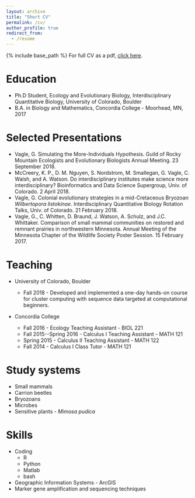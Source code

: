 ```yaml
---
layout: archive
title: "Short CV"
permalink: /cv/
author_profile: true
redirect_from:
  - /resume
---
```


{% include base_path %}
For full CV as a pdf, [click here](http://grantvagle.github.io/files/cv.pdf).


Education
======
* Ph.D Student, Ecology and Evolutionary Biology, Interdisciplinary Quantitative Biology, University of Colorado, Boulder
* B.A. in Biology and Mathematics, Concordia College - Moorhead, MN, 2017

Selected Presentations
======
* Vagle, G. Simulating the More-Individuals Hypothesis. Guild of Rocky Mountain Ecologists and Evolutionary Biologists Annual Meeting. 23 September 2018.
* McCreery, K. P., D. M. Nguyen, S. Nordstrom, M. Smallegan, G. Vagle, C. Walsh, and A. Watson. Do interdisciplinary institutes make science more interdisciplinary? Bioinformatics and Data Science Supergroup, Univ. of Colorado. 2 April 2018.
* Vagle, G. Colonial evolutionary strategies in a mid-Cretaceous Bryozoan *Wilbertopora listokinae*. Interdisciplinary Quantitative Biology Rotation Talks, Univ. of Colorado. 21 February 2018.
* Vagle, G., C. Whitten, D. Braund, J. Watson, A. Schulz, and J.C. Whittaker. Comparison of small mammal communities on restored and remnant prairies in northwestern Minnesota. Annual Meeting of the Minnesota Chapter of the Wildlife Society Poster Session. 15 February 2017.

Teaching
======
* University of Colorado, Boulder
  * Fall 2018 - Developed and implemented a one-day hands-on course for cluster computing with sequence data targeted at computational beginners.

* Concordia College
  * Fall 2016 - Ecology Teaching Assistant - BIOL 221
  * Fall 2015--Spring 2016 - Calculus I Teaching Assistant - MATH 121
  * Spring 2015 - Calculus II Teaching Assistant - MATH 122
  * Fall 2014 - Calculus I Class Tutor - MATH 121

Study systems
======
* Small mammals
* Carrion beetles
* Bryozoans
* Microbes
* Sensitive plants - *Mimosa pudica*

Skills
======
* Coding
  * R
  * Python
  * Matlab
  * bash
* Geographic Information Systems - ArcGIS
* Marker gene amplification and sequencing techniques
